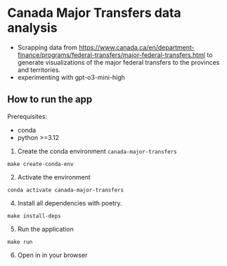 # Canada Major Transfers data analysis

- Scrapping data from https://www.canada.ca/en/department-finance/programs/federal-transfers/major-federal-transfers.html to generate visualizations of the major federal transfers to the provinces and territories.
- experimenting with gpt-o3-mini-high


## How to run the app

Prerequisites:
- conda
- python >=3.12

1. Create the conda environment `canada-major-transfers`
```
make create-conda-env
```
2. Activate the environment
```
conda activate canada-major-transfers
```
4. Install all dependencies with poetry.
```
make install-deps
```
5. Run the application
```
make run
```
6. Open in in your browser
